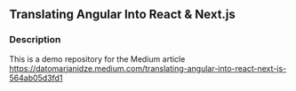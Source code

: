 ## Translating Angular Into React & Next.js

### Description

This is a demo repository for the Medium article https://datomarjanidze.medium.com/translating-angular-into-react-next-js-564ab05d3fd1
